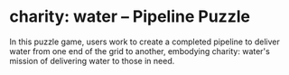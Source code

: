 # charity: water – Pipeline Puzzle

In this puzzle game, users work to create a completed pipeline to deliver water from one end of the grid to another, embodying charity: water's mission of delivering water to those in need.
